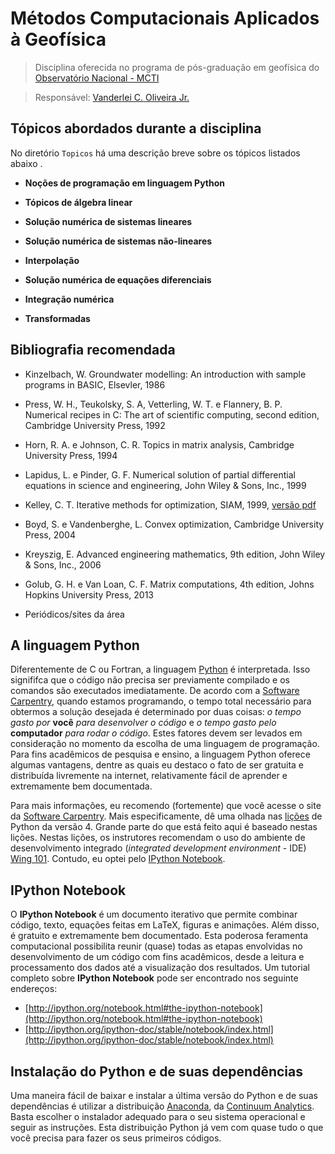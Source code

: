 # Métodos Computacionais Aplicados à Geofísica

> Disciplina oferecida no programa de pós-graduação em 
geofísica do [Observatório Nacional - MCTI](http://www.on.br)

> Responsável: [Vanderlei C. Oliveira Jr.](http://www.pinga-lab.org/people/oliveira-jr.html)

## Tópicos abordados durante a disciplina

No diretório `Topicos` há uma descrição breve sobre os 
tópicos listados abaixo .

* **Noções de programação em linguagem Python**

* **Tópicos de álgebra linear**

* **Solução numérica de sistemas lineares**

* **Solução numérica de sistemas não-lineares**

* **Interpolação**

* **Solução numérica de equações diferenciais**

* **Integração numérica**

* **Transformadas**

## Bibliografia recomendada

* Kinzelbach, W. Groundwater modelling: An introduction with sample programs in BASIC, Elsevler, 1986

* Press, W. H., Teukolsky, S. A, Vetterling, W. T. e Flannery, B. P. Numerical recipes in C: The art of scientific computing, second edition, Cambridge University Press, 1992

* Horn, R. A. e Johnson, C. R. Topics in matrix analysis, Cambridge University Press, 1994

* Lapidus, L. e Pinder, G. F. Numerical solution of partial differential equations in science and engineering, John Wiley & Sons, Inc., 1999

* Kelley, C. T. Iterative methods for optimization, SIAM, 1999, [versão pdf](http://www.siam.org/books/kelley/fr18/)

* Boyd, S. e Vandenberghe, L. Convex optimization, Cambridge University Press, 2004

* Kreyszig, E. Advanced engineering mathematics, 9th edition, John Wiley & Sons, Inc., 2006

* Golub, G. H. e Van Loan, C. F. Matrix computations, 4th edition, Johns Hopkins University Press, 2013

* Periódicos/sites da área 

## A linguagem Python

Diferentemente de C ou Fortran, a linguagem [Python](https://www.python.org/) 
é interpretada. Isso signififca que o código não precisa ser previamente 
compilado e os comandos são executados imediatamente. De acordo com a 
[Software Carpentry](http://software-carpentry.org/index.html), quando 
estamos programando, o tempo total necessário para obtermos a solução 
desejada é determinado por duas coisas: *o tempo gasto por* **você** *para 
desenvolver o código* e *o tempo gasto pelo* **computador** *para rodar o 
código*. Estes fatores devem ser levados em consideração no momento da 
escolha de uma linguagem de programação. Para fins acadêmicos de pesquisa 
e ensino, a linguagem Python oferece algumas vantagens, dentre as quais 
eu destaco o fato de ser gratuita e distribuída livremente na internet, 
relativamente fácil de aprender e extremamente bem documentada.

Para mais informações, eu recomendo (fortemente) que você acesse o site 
da [Software Carpentry](http://software-carpentry.org/index.html). Mais 
especificamente, dê uma olhada nas [lições](http://software-carpentry.org/v4/python/index.html) 
de Python da versão 4. Grande parte do que está feito aqui é baseado nestas 
lições. Nestas lições, os instrutores recomendam o uso do ambiente de desenvolvimento 
integrado (*integrated development environment* - IDE) 
[Wing 101](http://wingware.com/downloads/wingide-101). Contudo, eu optei pelo 
[IPython Notebook](http://ipython.org/notebook.html#the-ipython-notebook).

## IPython Notebook

O **IPython Notebook** é um documento iterativo que permite combinar 
código, texto, equações feitas em LaTeX, figuras e animações. Além disso, 
é gratuito e extremamente bem documentado. Esta poderosa feramenta computacional 
possibilita reunir (quase) todas as etapas envolvidas no desenvolvimento de 
um código com fins acadêmicos, desde a leitura e processamento dos dados até a 
visualização dos resultados. Um tutorial completo sobre **IPython Notebook** 
pode ser encontrado nos seguinte endereços:

* [http://ipython.org/notebook.html#the-ipython-notebook](http://ipython.org/notebook.html#the-ipython-notebook)
* [http://ipython.org/ipython-doc/stable/notebook/index.html](http://ipython.org/ipython-doc/stable/notebook/index.html)

## Instalação do Python e de suas dependências

Uma maneira fácil de baixar e instalar a última versão do Python e de suas 
dependências é utilizar a distribuição [Anaconda](http://continuum.io/downloads), 
da [Continuum Analytics](http://continuum.io/). Basta escolher o instalador 
adequado para o seu sistema operacional e seguir as instruções. Esta 
distribuição Python já vem com quase tudo o que você precisa para fazer os 
seus primeiros códigos.